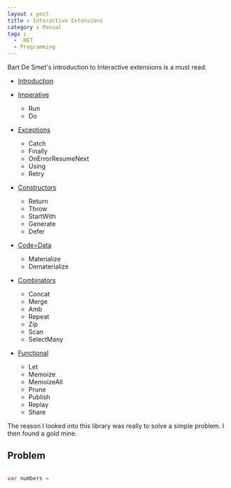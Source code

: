 ```yaml
---
layout : post
title : Interactive Extensions
category : Manual
tags :
  - .NET
  - Programming
---
```


Bart De Smet's introduction to Interactive extensions is a must read.

- [Introduction](http://community.bartdesmet.net/blogs/bart/archive/2009/12/25/more-linq-with-system-interactive-getting-started.aspx)
    
- [Imperative](http://community.bartdesmet.net/blogs/bart/archive/2009/12/26/more-linq-with-system-interactive-the-ultimate-imperative.aspx)
    - Run
    - Do
- [Exceptions](http://community.bartdesmet.net/blogs/bart/archive/2009/12/27/more-linq-with-system-interactive-exceptional-exception-handling.aspx)
    - Catch
    - Finally
    - OnErrorResumeNext
    - Using
    - Retry
- [Constructors](http://community.bartdesmet.net/blogs/bart/archive/2009/12/28/more-linq-with-system-interactive-sequences-under-construction.aspx)
    - Return
    - Throw
    - StartWith
    - Generate
    - Defer
- [Code=Data](http://community.bartdesmet.net/blogs/bart/archive/2009/12/29/more-linq-with-system-interactive-exploiting-the-code-data-relationship.aspx)
    - Materialize
    - Dematerialize
- [Combinators](http://community.bartdesmet.net/blogs/bart/archive/2009/12/30/more-linq-with-system-interactive-more-combinators-for-your-swiss-army-knife.aspx)
    - Concat
    - Merge
    - Amb
    - Repeat
    - Zip
    - Scan
    - SelectMany
- [Functional](http://community.bartdesmet.net/blogs/bart/archive/2010/01/07/more-linq-with-system-interactive-functional-fun-and-taming-side-effects.aspx)
    - Let
    - Memoize
    - MemoizeAll
    - Prune
    - Publish
    - Replay
    - Share


The reason I looked into this library was really to solve a simple problem. I then found a gold mine.

## Problem

```C#

var numbers = 


```

